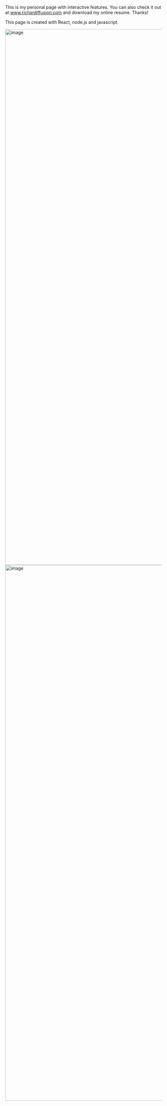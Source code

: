 This is my personal page with interactive features. You can also check it out at www.richardiffusion.com and download my online resume. Thanks!

This page is created with React, node.js and javascript.

<img width="1985" height="1716" alt="image" src="https://github.com/user-attachments/assets/3b382386-0357-4dac-ace5-c2728c06205e" /><img width="1985" height="1716" alt="image" src="https://github.com/user-attachments/assets/6dc68a16-c617-4f60-a733-4a88d564b023" />

